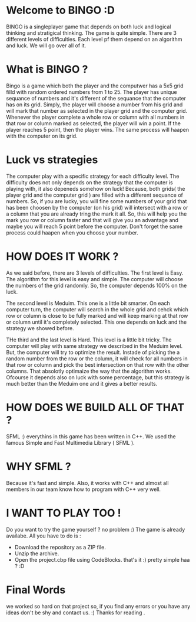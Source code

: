 # Welcome to BINGO :D 
BINGO is a singleplayer game that depends on both luck and logical thinking and stratigical thinking. 
The game is quite simple. There are 3 different levels of difficulties. Each level pf them depend on an algorithm and luck.
We will go over all of it.

# What is BINGO ? 
Bingo is a game which both the player and the computwer has a 5x5 grid filld with random ordered numbers from 1 to 25.
The player has unique sequance of numbers and it's different of the sequance that the computer has on its grid.
Simply, the player will choose a number from his grid and will mark that number as selected in the player grid and the computer grid. 
Whenever the player complete a whole row or column with all numbers in that row or column marked as selected, the player will win a point. 
If the player reaches 5 point, then the player wins. The same process will haapen with the computer on its grid. 

# Luck vs strategies
The computer play with a specific strategy for each difficulty level. The difficulty does not only depends on the strategy that the computer is playing with, it also depeneds somehow on luck! Because, both grids( the player grid and the computer grid ) are filled with a different sequance of numbers. So, if you are lucky, you will fine some numbers of your grid that has been choosen by the computer (on his grid) will intersect with a row or a column that you are already tring the mark it all. So, this will help you the mark you row or column faster and that will give you an advantage and maybe you will reach 5 point before the computer. Don't forget the same process could haapen when you choose your number. 

# HOW DOES IT WORK ? 
As we said before, there are 3 levels of difficulties. The first level is Easy. The algorithm for this level is easy and simple. The computer will choose the numbers of the grid randomly. So, the computer depends 100% on the luck.

The second level is Meduim. This one is a little bit smarter. On each computer turn, the computer will search in the whole grid and cehck which row or column is close to be fully marked and will keep marking at that row or column until it's completely selected. This one depends on luck and the strategy we showed before.

THe third and the last level is Hard. This level is a little bit tricky. The computer will play with same strategy we described in the Meduim level. But, the computer will try to optimize the result. Instade of picking the a random number from the row or the column, it will check for all numbers in that row or column and pick the best intersection on that row with the other columns. That absolotly optimaize the way that the algorithm works. Ofcourse it depends also on luck with some percentage, but this strategy is much better than the Meduim one and it gives a better results. 

# HOW DOES WE BUILD ALL OF THAT ?
SFML :) 
everythins in this game has been written in C++. We used the famous Simple and Fast Multimedia Library ( SFML ). 

# WHY SFML ? 
Because it's fast and simple. Also, it works with C++ and almost all members in our team know how to program with C++ very well. 

# I WANT TO PLAY TOO !
Do you want to try the game yourself ? no problem :) 
The game is already availabe. All you have to do is :
- Download the repository as a ZIP file.  
- Unzip the archive.
- Open the project.cbp file using CodeBlocks.
that's it :) pretty simple haa ? :D 

# Final Words
we worked so hard on that project so, if you find any errors or you have any ideas don't be shy and contact us. :)
Thanks for reading .
